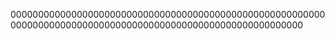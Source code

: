 
00000000000000000000000000000000000000000000000000000000000000000000000000000000000000000000000000000000000000
